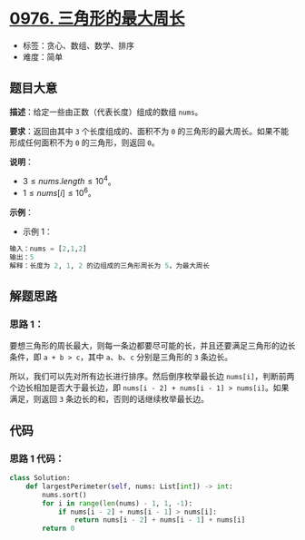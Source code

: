 # [0976. 三角形的最大周长](https://leetcode.cn/problems/largest-perimeter-triangle/)

- 标签：贪心、数组、数学、排序
- 难度：简单

## 题目大意

**描述**：给定一些由正数（代表长度）组成的数组 `nums`。

**要求**：返回由其中 `3` 个长度组成的、面积不为 `0` 的三角形的最大周长。如果不能形成任何面积不为 `0` 的三角形，则返回 `0`。

**说明**：

- $3 \le nums.length \le 10^4$。
- $1 \le nums[i] \le 10^6$。

**示例**：

- 示例 1：

```python
输入：nums = [2,1,2]
输出：5
解释：长度为 2, 1, 2 的边组成的三角形周长为 5，为最大周长
```

## 解题思路

### 思路 1：

要想三角形的周长最大，则每一条边都要尽可能的长，并且还要满足三角形的边长条件，即 `a + b > c`，其中 `a`、`b`、`c` 分别是三角形的 `3` 条边长。

所以，我们可以先对所有边长进行排序。然后倒序枚举最长边 `nums[i]`，判断前两个边长相加是否大于最长边，即 `nums[i - 2] + nums[i - 1] > nums[i]`。如果满足，则返回 `3` 条边长的和，否则的话继续枚举最长边。

## 代码

### 思路 1 代码：

```python
class Solution:
    def largestPerimeter(self, nums: List[int]) -> int:
        nums.sort()
        for i in range(len(nums) - 1, 1, -1):
            if nums[i - 2] + nums[i - 1] > nums[i]:
                return nums[i - 2] + nums[i - 1] + nums[i]
        return 0
```

